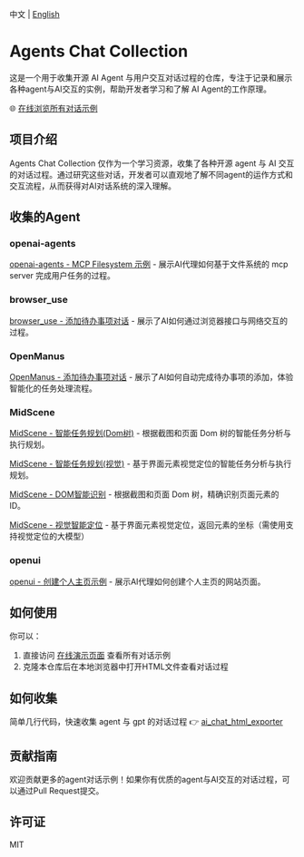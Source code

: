 中文 | [English](README_en.md)

# Agents Chat Collection

这是一个用于收集开源 AI Agent 与用户交互对话过程的仓库，专注于记录和展示各种agent与AI交互的实例，帮助开发者学习和了解 AI Agent的工作原理。

🌐 [在线浏览所有对话示例](https://fishisnow.github.io/agents-chat-collection/)

## 项目介绍

Agents Chat Collection 仅作为一个学习资源，收集了各种开源 agent 与 AI 交互的对话过程。通过研究这些对话，开发者可以直观地了解不同agent的运作方式和交互流程，从而获得对AI对话系统的深入理解。

## 收集的Agent

### openai-agents

[openai-agents - MCP Filesystem 示例](https://fishisnow.github.io/agents-chat-collection/openai_agents/conversation_filesystem_mcp.html) - 展示AI代理如何基于文件系统的 mcp server 完成用户任务的过程。

### browser_use

[browser_use - 添加待办事项对话](https://fishisnow.github.io/agents-chat-collection/browser_use/conversation_add_todo.html) - 展示了AI如何通过浏览器接口与网络交互的过程。

### OpenManus

[OpenManus - 添加待办事项对话](https://fishisnow.github.io/agents-chat-collection/OpenManus/conversation_add_todo.html) - 展示了AI如何自动完成待办事项的添加，体验智能化的任务处理流程。

### MidScene

[MidScene - 智能任务规划(Dom树)](https://fishisnow.github.io/agents-chat-collection/midscene/conversation_plan_by_domtree.html) - 根据截图和页面 Dom 树的智能任务分析与执行规划。

[MidScene - 智能任务规划(视觉)](https://fishisnow.github.io/agents-chat-collection/midscene/conversation_plan_by_vision.html) - 基于界面元素视觉定位的智能任务分析与执行规划。

[MidScene - DOM智能识别](https://fishisnow.github.io/agents-chat-collection/midscene/conversation_inspect_by_domtree.html) - 根据截图和页面 Dom 树，精确识别页面元素的 ID。

[MidScene - 视觉智能定位](https://fishisnow.github.io/agents-chat-collection/midscene/conversation_inspect_by_vision.html) - 基于界面元素视觉定位，返回元素的坐标（需使用支持视觉定位的大模型）

### openui

[openui - 创建个人主页示例](https://fishisnow.github.io/agents-chat-collection/openui/conversation_create_homepage.html) - 展示AI代理如何创建个人主页的网站页面。

## 如何使用

你可以：
1. 直接访问 [在线演示页面](https://fishisnow.github.io/agents-chat-collection/) 查看所有对话示例
2. 克隆本仓库后在本地浏览器中打开HTML文件查看对话过程

## 如何收集

简单几行代码，快速收集 agent 与 gpt 的对话过程
👉 [ai_chat_html_exporter](https://github.com/fishisnow/ai_chat_html_exporter)

## 贡献指南

欢迎贡献更多的agent对话示例！如果你有优质的agent与AI交互的对话过程，可以通过Pull Request提交。

## 许可证

MIT
